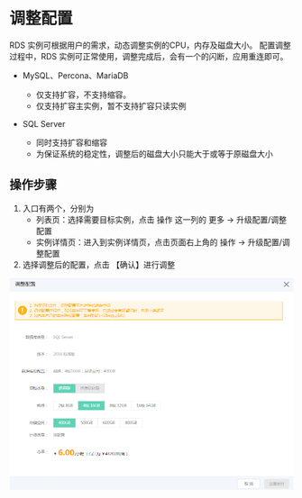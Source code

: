 # 调整配置

RDS 实例可根据用户的需求，动态调整实例的CPU，内存及磁盘大小。 配置调整过程中，RDS 实例可正常使用，调整完成后，会有一个的闪断，应用重连即可。

- MySQL、Percona、MariaDB
  - 仅支持扩容，不支持缩容。
  - 仅支持扩容主实例，暂不支持扩容只读实例
  
- SQL Server
  - 同时支持扩容和缩容
  - 为保证系统的稳定性，调整后的磁盘大小只能大于或等于原磁盘大小
  
## 操作步骤
1. 入口有两个，分别为
    * 列表页：选择需要目标实例，点击 操作 这一列的 更多 -> 升级配置/调整配置
    * 实例详情页：进入到实例详情页，点击页面右上角的 操作 -> 升级配置/调整配置
2. 选择调整后的配置，点击 【确认】进行调整
    
![调整配置](../../../../../image/RDS/Modify-Instance-Spec.png)
